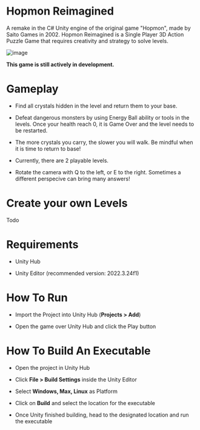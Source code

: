 # Hopmon Reimagined 
A remake in the C# Unity engine of the original game "Hopmon", made by Saito Games in 2002. 
Hopmon Reimagined is a Single Player 3D Action Puzzle Game that requires creativity and strategy to solve levels.

![image](https://github.com/michael-mszn/HopmonRemake/assets/74096536/17c456fd-e003-4b92-96e0-48a8d86828f5)


**This game is still actively in development.**

# Gameplay

- Find all crystals hidden in the level and return them to your base.

- Defeat dangerous monsters by using Energy Ball ability or tools in the levels. Once your health reach 0, it is Game Over and the level needs to be restarted.

- The more crystals you carry, the slower you will walk. Be mindful when it is time to return to base!

- Currently, there are 2 playable levels.

- Rotate the camera with Q to the left, or E to the right. Sometimes a different perspecive can bring many answers!

# Create your own Levels

Todo

# Requirements

- Unity Hub
  
- Unity Editor (recommended version: 2022.3.24f1)

# How To Run

- Import the Project into Unity Hub (**Projects > Add**)

- Open the game over Unity Hub and click the Play button

# How To Build An Executable 

- Open the project in Unity Hub

- Click **File > Build Settings** inside the Unity Editor

- Select **Windows, Max, Linux** as Platform

- Click on **Build** and select the location for the executable

- Once Unity finished building, head to the designated location and run the executable
